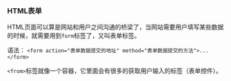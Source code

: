 ### HTML表单

HTML页面可以算是网站和用户之间沟通的桥梁了，当网站需要用户填写某些数据的时候，就需要用到`form`标签了，又叫表单标签。

语法：
`<form action="表单数据提交的地址" method="表单数据提交的方法">...</form>`

`<from>`标签就像一个容器，它里面会有很多的获取用户输入的标签（表单控件）。
